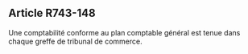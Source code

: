 Article R743-148
----
Une comptabilité conforme au plan comptable général est tenue dans chaque greffe
de tribunal de commerce.

